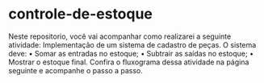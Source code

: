 # controle-de-estoque

Neste repositorio, você vai acompanhar como realizarei a seguinte atividade:
Implementação de um sistema de cadastro de peças.
O sistema deve:
• Somar as entradas no estoque;
• Subtrair as saídas no estoque;
• Mostrar o estoque final.
Confira o fluxograma dessa atividade na página seguinte e acompanhe
o passo a passo.

